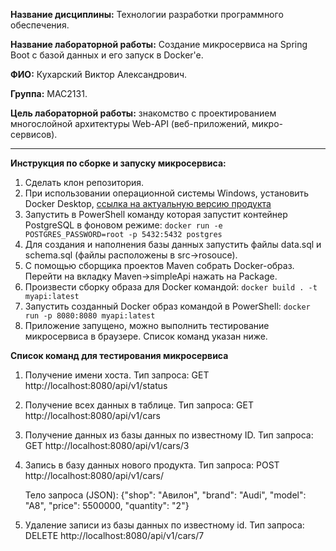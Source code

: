 **Название дисциплины:** Технологии разработки программного обеспечения.

**Название лабораторной работы:** Создание микросервиса на Spring Boot с базой данных и его запуск в Docker'e.

**ФИО:**  Кухарский Виктор Александрович.

**Группа:**  МАС2131.

**Цель лабораторной работы:**  знакомство с проектированием многослойной архитектуры Web-API (веб-приложений, микро-сервисов).

___
**Инструкция по сборке и запуску микросервиса:**

1. Сделать клон репозитория.
2. При использовании операционной системы Windows, установить Docker Desktop, [ссылка на актуальную версию продукта](https://www.docker.com/products/docker-desktop)
3. Запустить в PowerShell команду которая запустит контейнер PostgreSQL в фоновом режиме: `docker run -e POSTGRES_PASSWORD=root -p 5432:5432 postgres`
4. Для создания и наполнения базы данных запустить файлы data.sql и schema.sql (файлы расположены в src->rosouce).
5. С помощью сборщика проектов Maven собрать Docker-образ. Перейти на вкладку Maven->simpleApi нажать на Package.
6. Произвести сборку образа для Docker командой: `docker build . -t myapi:latest`
7. Запустить созданный Docker образ командой в PowerShell: `docker run -p 8080:8080 myapi:latest`
8. Приложение запущено, можно выполнить тестирование микросервиса в браузере. Список команд указан ниже.

__Список команд для тестирования микросервиса__
1.	Получение имени хоста. Тип запроса: GET http://localhost:8080/api/v1/status
2.	Получение всех данных в таблице. Тип запроса: GET http://localhost:8080/api/v1/cars
3.	Получение данных из базы данных по известному ID. Тип запроса: GET http://localhost:8080/api/v1/cars/3
4.	Запись в базу данных нового продукта. Тип запроса: POST http://localhost:8080/api/v1/cars/

     Тело запроса (JSON): {"shop": "Авилон", "brand": "Audi", "model": "A8", "price": 5500000, "quantity": "2"}
 
5. Удаление записи из базы данных по известному id. Тип запроса: DELETE http://localhost:8080/api/v1/cars/7
